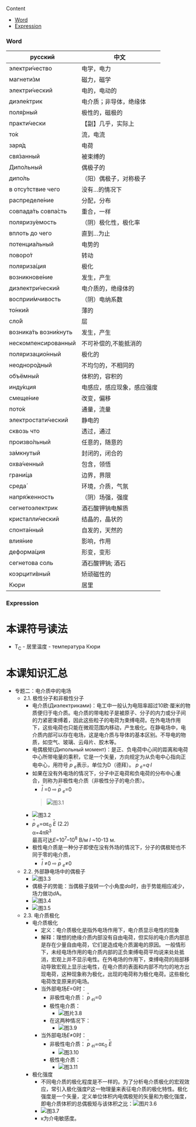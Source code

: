 Content

- [Word](#Word)
- [Expression](#Expression)

### Word

| русский                 | 中文              |
|-------------------------|-------------------|
| электри́чество | 电学，电力 |
| магнети́зм | 磁力，磁学 |
| электри́ческий | 电的，电动的 |
| диэле́ктрик | 电介质；非导体，绝缘体 |
| поля́рный | 极性的，磁极的 |
| практи́чески | 【副】几乎，实际上 |
| то́к | 流，电流 |
| заря́д | 电荷 |
| свя́занный | 被束缚的 |
| Дипо́льный | 偶极子的 |
| дипо́ль | （阳）偶极子，对称极子 |
| в отсу́тствие чего | 没有…的情况下 |
| распределе́ние | 分配，分布 |
| совпада́ть совпа́сть | 重合，一样 |
| поляризу́емость | （阴）极化性，极化率 |
| вплоть до чего | 直到…为止 |
| потенциа́льный | 电势的 |
| поворо́т | 转动 |
| поляриза́ция | 极化 |
| возникнове́ние | 发生，产生 |
| диэлектри́ческий | 电介质的，绝缘体的 |
| восприи́мчивость | （阴）电纳系数 |
| то́нкий | 薄的 |
| сло́й | 层 |
| возника́ть возни́кнуть | 发生，产生 |
| нескомпенсированный | 不可补偿的,不能抵消的 |
| поляризацио́нный | 极化的 |
| неодноро́дный | 不均匀的，不相同的 |
| объёмный | 体积的，容积的 |
| инду́кция | 电感应，感应现象，感应强度 |
| смеще́ние | 改变，偏移 |
| пото́к | 通量，流量 |
| электростати́ческий | 静电的 |
| сквозь что | 透过，通过 |
| произво́льный | 任意的，随意的 |
| за́мкнутый | 封闭的，闭合的 |
| охва́ченный | 包含，领悟 |
| грани́ца | 边界，界限 |
| среда́ | 环境，介质，气氛 |
| напря́женность | （阴）场强，强度 |
| сегнетоэлектрик | 酒石酸钾钠电解质 |
| кристалли́ческий | 结晶的，晶状的 |
| спонта́нный | 自发的，天然的 |
| влия́ние | 影响，作用 |
| деформа́ция | 形变，变形 |
| сегнетова соль | 酒石酸钾钠; 酒石 |
| коэрцити́вный | 矫顽磁性的 |
| Кюри | 居里 |

### Expression

# 本课符号读法
- T<sub>C</sub> - 居里温度 -  температура Кюри

# 本课知识汇总
- 专题二：电介质中的电场
  - 2.1. 极性分子和非极性分子
    - 电介质(Диэлектриками)：电工中一般认为电阻率超过10欧·厘米的物质便归于电介质。电介质的带电粒子是被原子、分子的内力或分子间的力紧密束缚着，因此这些粒子的电荷为束缚电荷。在外电场作用下，这些电荷也只能在微观范围内移动，产生极化。在静电场中，电介质内部可以存在电场，这是电介质与导体的基本区别。不导电的物质，如空气、玻璃、云母片、胶木等。
    - 电偶极矩(Дипольный момент)：是正、负电荷中心间的距离和电荷中心所带电量的乘积，它是一个矢量，方向规定为从负电中心指向正电中心，用符号<ruby> <rb>*p*</rb><rt>→</rt> </ruby><sub>*e*</sub>表示，单位为D（德拜）。
    <ruby> <rb>*p*</rb><rt>→</rt> </ruby><sub>*e*</sub>=*q*·*l*
    - 如果在没有外电场的情况下，分子中正电荷和负电荷的分布中心重合，则称为非极性电介质（非极性分子的电介质）。
      - <ruby> <rb>*l*</rb><rt>→</rt> </ruby>=0 ⇨ <ruby> <rb>*p*</rb><rt>→</rt> </ruby><sub>*e*</sub>=0
      >![图3.1]()
    - ![图3.2]()
    - <ruby> <rb>*p*</rb><rt>→</rt> </ruby><sub>*e*</sub>=αε<sub>0</sub><ruby> <rb>*E*</rb><rt>→</rt> </ruby>  (2.2)  
      α=4πR<sup>3</sup>  
      最高可达*E*=10<sup>7</sup>–10<sup>8</sup> В/м  *l* ~10-13 м.
    - 极性电介质是一种分子即使在没有外场的情况下，分子的偶极矩也不同于零的电介质，
      - <ruby> <rb>*l*</rb><rt>→</rt> </ruby>≠0 ⇨ <ruby> <rb>*p*</rb><rt>→</rt> </ruby><sub>*e*</sub>≠0
  - 2.2. 外部静电场中的偶极子
    - ![图3.3]()
    - 偶极子的势能：当偶极子旋转一个小角度*d*α时，由于势能相应减少，场力做功*d*A。
    - ![图3.4]()
    - ![图3.5]()
  - 2.3. 电介质极化
    - 电介质极化
      - 定义：电介质极化是指外电场作用下，电介质显示电性的现象
      - 解释：理想的绝缘介质内部没有自由电荷，但实际的电介质内部总是存在少量自由电荷，它们是造成电介质漏电的原因。 一般情形下，未经电场作用的电介质内部的正负束缚电荷平均说来处处抵消，宏观上并不显示电性。在外电场的作用下，束缚电荷的局部移动导致宏观上显示出电性，在电介质的表面和内部不均匀的地方出现电荷，这种现象称为极化，出现的电荷称为极化电荷。这些极化电荷改变原来的电场。
      - 当外部电场*E*=0时：
        - 非极性电介质：<ruby> <rb>*p*</rb><rt>→</rt> </ruby><sub>*ei*</sub>=0
        - 极性电介质：
          - ![图片3.8]()
        - 在这两种情况下：
          - ![图3.9]()
      - 当外部电场*E*≠0时：
        - 非极性电介质：<ruby> <rb>*p*</rb><rt>→</rt> </ruby><sub>*ei*</sub>=αε<sub>0</sub><ruby> <rb>*E*</rb><rt>→</rt> </ruby>
          - ![图3.10]()
        - 极性电介质：
          - ![图3.11]()
    - 极化强度
      - 不同电介质的极化程度是不一样的。为了分析电介质极化的宏观效应，常引入极化强度P这一物理量来表征电介质的极化特性。极化强度是一个矢量，定义单位体积内电偶极矩的矢量和为极化强度，即电介质体积的总偶极矩与该体积之比：![图片3.6]()
      - ![图3.7]()
      - κ为介电敏感度。

